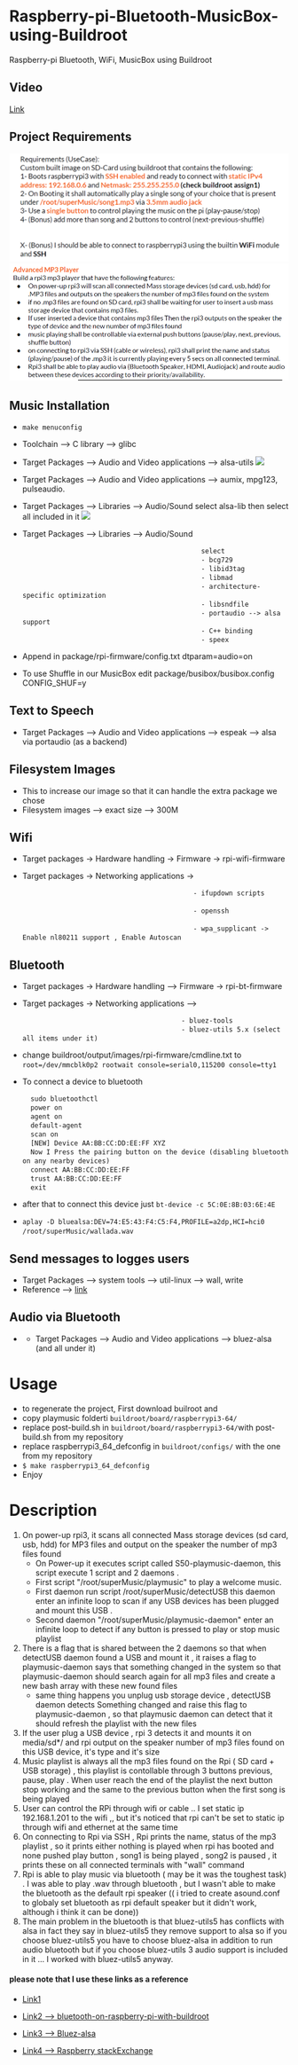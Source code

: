# Raspberry-pi-Bluetooth-MusicBox-using-Buildroot
Raspberry-pi Bluetooth, WiFi, MusicBox using Buildroot
## Video
 [Link](https://youtu.be/OiDO2pVhzgk)
## Project Requirements
![](https://github.com/hananabilabd/Raspberry-pi-Bluetooth-MusicBox-using-Buildroot/blob/master/Images/Advanced_MP3_Player_0.png)
![](https://github.com/hananabilabd/Raspberry-pi-Bluetooth-MusicBox-using-Buildroot/blob/master/Images/Advanced_MP3_Player_1.png)
## Music Installation
- `make menuconfig`  
- Toolchain --> C library --> glibc
- Target Packages --> Audio and Video applications --> alsa-utils 
 ![](https://github.com/hananabilabd/Raspberry-pi-Bluetooth-MusicBox-using-Buildroot/blob/master/Images/alsa-utils.png)
 
- Target Packages --> Audio and Video applications --> aumix, mpg123, pulseaudio.
- Target Packages --> Libraries --> Audio/Sound 
   select alsa-lib then select all included in it
  ![](https://github.com/hananabilabd/Raspberry-pi-Bluetooth-MusicBox-using-Buildroot/blob/master/Images/alsa-lib.png)
- Target Packages --> Libraries --> Audio/Sound 

                                                   select
                                                   - bcg729
                                                   - libid3tag
                                                   - libmad
                                                   - architecture-specific optimization
                                                   - libsndfile
                                                   - portaudio --> alsa support
                                                   - C++ binding
                                                   - speex
- Append in package/rpi-firmware/config.txt
    dtparam=audio=on
- To use Shuffle in our MusicBox edit package/busibox/busibox.config
    CONFIG_SHUF=y
    
## Text to Speech
 - Target Packages --> Audio and Video applications --> espeak --> alsa via portaudio (as a backend)
  
## Filesystem Images
 - This to increase our image so that it can handle the extra package we chose
 - Filesystem images --> exact size --> 300M 
  
## Wifi
 - Target packages -> Hardware handling -> Firmware -> rpi-wifi-firmware
 - Target packages -> Networking applications ->  
 
                                                  - ifupdown scripts
                                                  
                                                  - openssh
                                                  
                                                  - wpa_supplicant -> Enable nl80211 support , Enable Autoscan
                                                  
## Bluetooth
 - Target packages -> Hardware handling --> Firmware -> rpi-bt-firmware
 - Target packages -> Networking applications --> 
 
                                               - bluez-tools
                                               - bluez-utils 5.x (select all items under it)
 - change buildroot/output/images/rpi-firmware/cmdline.txt
  to 
  `root=/dev/mmcblk0p2 rootwait console=serial0,115200 console=tty1 `
- To connect a device to bluetooth
                                                                       
        sudo bluetoothctl
        power on
        agent on
        default-agent
        scan on
        [NEW] Device AA:BB:CC:DD:EE:FF XYZ
        Now I Press the pairing button on the device (disabling bluetooth on any nearby devices)
        connect AA:BB:CC:DD:EE:FF
        trust AA:BB:CC:DD:EE:FF
        exit
- after that to connect this device just 
  `bt-device -c 5C:0E:8B:03:6E:4E`
- `aplay -D bluealsa:DEV=74:E5:43:F4:C5:F4,PROFILE=a2dp,HCI=hci0 /root/superMusic/wallada.wav `
## Send messages to logges users
 - Target Packages --> system tools --> util-linux -->  wall, write
 - Reference --> [link](https://www.tecmint.com/send-a-message-to-logged-users-in-linux-terminal/)
                                           
## Audio via Bluetooth
- - Target Packages --> Audio and Video applications --> bluez-alsa (and all under it)

# Usage 
- to regenerate the project, First download builroot and 
- copy playmusic folderti `buildroot/board/raspberrypi3-64/`
- replace post-build.sh in `buildroot/board/raspberrypi3-64/`with post-build.sh from my repository
- replace raspberrypi3_64_defconfig in `buildroot/configs/`  with the one from my repository
- `$ make raspberrypi3_64_defconfig`
- Enjoy
# Description 


1. On power-up rpi3, it scans all connected Mass storage devices (sd card, usb, hdd) for MP3 files and output on the speaker the number of mp3 files found 
   * On Power-up it executes script called  S50-playmusic-daemon, this script execute 1 script and 2 daemons .
   * First script "/root/superMusic/playmusic" to play a welcome music.
   * First daemon run script /root/superMusic/detectUSB  this daemon enter an infinite loop to scan if any USB devices has been plugged and mount this USB . 
   * Second daemon "/root/superMusic/playmusic-daemon"  enter an infinite loop to detect if any button is pressed to play or stop music playlist 
2. There is a flag that is  shared between the 2 daemons so that when detectUSB daemon found a USB and mount it , it raises a flag to playmusic-daemon says that something changed in the system so that playmusic-daemon should search again for all mp3 files and create a new bash array with these new found files  
   * same thing happens you unplug usb storage device , detectUSB daemon detects Something changed and raise this flag to         playmusic-daemon , so that playmusic daemon can detect that it should refresh the playlist with the new files 
3. If the user plug a USB device , rpi 3 detects it and mounts it on media/sd*/  and rpi output on the speaker number of mp3 files found on this USB device, it's type and it's size 
4. Music playlist is always all the mp3 files found on the Rpi ( SD card + USB storage)  , this playlist is contollable through 3 buttons previous, pause, play . When user reach the end of the playlist the next button stop working  and the same to the previous button when the first song is being played 
5. User can control the RPi through wifi or cable   .. I set static ip 192.168.1.201 to the wifi  ,, but it's noticed that rpi can't be set to static ip through wifi and ethernet at the same time 
6. On connecting to Rpi via SSH , Rpi prints the name, status of the mp3 playlist , so it prints either nothing is played when rpi has booted and none pushed play button , song1 is being played , song2 is paused , it prints these on all connected terminals with "wall" command
7. Rpi is able to play music via bluetooth ( may be it was the toughest task) . I was able to play .wav through bluetooth , but I wasn't able to make the bluetooth as the default rpi speaker (( i tried to create asound.conf to globaly set bluetooth as rpi default speaker but it didn't work, although i think it can be done)) 
8. The main problem in the bluetooth is that bluez-utils5 has conflicts with alsa in fact they say in bluez-utils5 they remove support to alsa so if you choose bluez-utils5 you have to choose bluez-alsa in addition to run audio bluetooth but if you choose bluez-utils 3 audio support is included in it  ... I worked with bluez-utils5 anyway.

#### please note that I use these links as a reference

* [Link1](https://www.youtube.com/watch?v=MxKzwvF_eBA)

* [Link2 --> bluetooth-on-raspberry-pi-with-buildroot](https://tewarid.github.io/2014/10/29/bluetooth-on-raspberry-pi-with-buildroot.html)

* [Link3 --> Bluez-alsa](https://github.com/Arkq/bluez-alsa)
* [Link4 --> Raspberry stackExchange](https://raspberrypi.stackexchange.com/questions/90267/how-to-stream-sound-to-a-bluetooth-device-from-a-raspberry-pi-zero)
